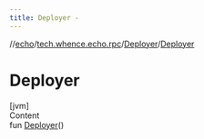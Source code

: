 ```yaml
---
title: Deployer -
---
```

//[echo](../../index.md)/[tech.whence.echo.rpc](../index.md)/[Deployer](index.md)/[Deployer](-deployer.md)



# Deployer  
[jvm]  
Content  
fun [Deployer](-deployer.md)()  



